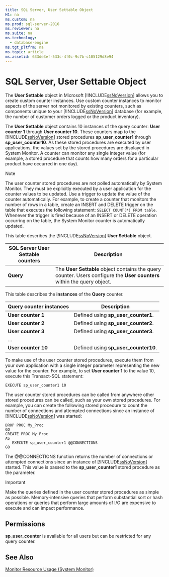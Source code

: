 ```yaml
---
title: SQL Server, User Settable Object
H1: na
ms.custom: na
ms.prod: sql-server-2016
ms.reviewer: na
ms.suite: na
ms.technology: 
  - database-engine
ms.tgt_pltfrm: na
ms.topic: article
ms.assetid: 633de3ef-533c-4f0c-9c7b-c105129d8e94
---
```

# SQL Server, User Settable Object
  The **User Settable** object in Microsoft [!INCLUDE[ssNoVersion](../../Token/Other/ssNoVersion_md.md)] allows you to create custom counter instances. Use custom counter instances to monitor aspects of the server not monitored by existing counters, such as components unique to your [!INCLUDE[ssNoVersion](../../Token/Other/ssNoVersion_md.md)] database \(for example, the number of customer orders logged or the product inventory\).  
  
 The **User Settable** object contains 10 instances of the query counter: **User counter 1** through **User counter 10**. These counters map to the [!INCLUDE[ssNoVersion](../../Token/Other/ssNoVersion_md.md)] stored procedures **sp\_user\_counter1** through **sp\_user\_counter10**. As these stored procedures are executed by user applications, the values set by the stored procedures are displayed in System Monitor. A counter can monitor any single integer value \(for example, a stored procedure that counts how many orders for a particular product have occurred in one day\).  
  
> [!NOTE]  
>  The user counter stored procedures are not polled automatically by System Monitor. They must be explicitly executed by a user application for the counter values to be updated. Use a trigger to update the value of the counter automatically. For example, to create a counter that monitors the number of rows in a table, create an INSERT and DELETE trigger on the table that executes the following statement: `SELECT COUNT(*) FROM table`. Whenever the trigger is fired because of an INSERT or DELETE operation occurring on the table, the System Monitor counter is automatically updated.  
  
 This table describes the [!INCLUDE[ssNoVersion](../../Token/Other/ssNoVersion_md.md)] **User Settable** object.  
  
|SQL Server User Settable counters|Description|  
|---------------------------------------|-----------------|  
|**Query**|The **User Settable** object contains the query counter. Users configure the **User counters** within the query object.|  
  
 This table describes the **instances** of the **Query** counter.  
  
|Query counter instances|Description|  
|-----------------------------|-----------------|  
|**User counter 1**|Defined using **sp\_user\_counter1**.|  
|**User counter 2**|Defined using **sp\_user\_counter2**.|  
|**User counter 3**|Defined using **sp\_user\_counter3**.|  
|…||  
|**User counter 10**|Defined using **sp\_user\_counter10**.|  
  
 To make use of the user counter stored procedures, execute them from your own application with a single integer parameter representing the new value for the counter. For example, to set **User counter 1** to the value 10, execute this Transact\-SQL statement:  
  
```  
EXECUTE sp_user_counter1 10  
```  
  
 The user counter stored procedures can be called from anywhere other stored procedures can be called, such as your own stored procedures. For example, you can create the following stored procedure to count the number of connections and attempted connections since an instance of [!INCLUDE[ssNoVersion](../../Token/Other/ssNoVersion_md.md)] was started:  
  
```  
DROP PROC My_Proc  
GO  
CREATE PROC My_Proc  
AS   
   EXECUTE sp_user_counter1 @@CONNECTIONS  
GO  
```  
  
 The @@CONNECTIONS function returns the number of connections or attempted connections since an instance of [!INCLUDE[ssNoVersion](../../Token/Other/ssNoVersion_md.md)] started. This value is passed to the **sp\_user\_counter1** stored procedure as the parameter.  
  
> [!IMPORTANT]  
>  Make the queries defined in the user counter stored procedures as simple as possible. Memory\-intensive queries that perform substantial sort or hash operations or queries that perform large amounts of I\/O are expensive to execute and can impact performance.  
  
## Permissions  
 **sp\_user\_counter** is available for all users but can be restricted for any query counter.  
  
## See Also  
 [Monitor Resource Usage &#40;System Monitor&#41;](../../Topics/TopicNameNotContainA/Monitor-Resource-Usage--System-Monitor-.md)  
  
  